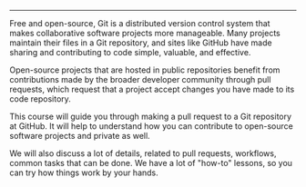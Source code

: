 
----------



Free and open-source, Git is a distributed version control system that makes collaborative software projects more manageable. Many projects maintain their files in a Git repository, and sites like GitHub have made sharing and contributing to code simple, valuable, and effective.

Open-source projects that are hosted in public repositories benefit from contributions made by the broader developer community through pull requests, which request that a project accept changes you have made to its code repository.

This course will guide you through making a pull request to a Git repository at GitHub. It will help to understand how you can contribute to open-source software projects and private as well.

We will also discuss a lot of details, related to pull requests, workflows, common tasks that can be done.
We have a lot of "how-to" lessons, so you can try how things work by your hands.
